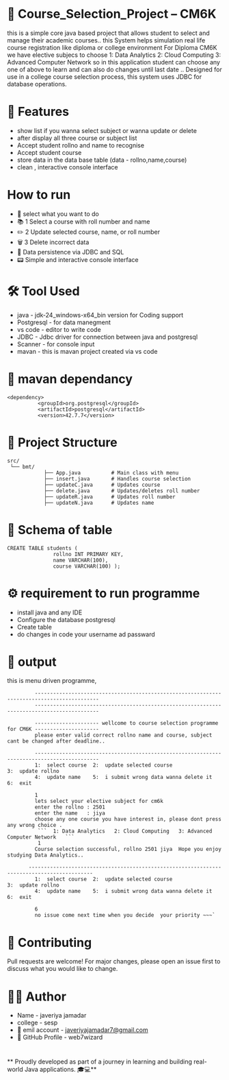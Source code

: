 # 📘 Course_Selection_Project – CM6K
this is a  simple core java based project that allows student to select and manage their academic courses..
this System helps simulation real life course registration like diploma or college environment
For Diploma CM6K we have elective subjecs to choose  1: Data Analytics   2: Cloud Computing   3: Advanced Computer Network
so in this application student can choose any one of above to learn and can also do changes  until last date .. 
Designed for use in a college course selection process, this system uses JDBC for database operations.


# 🚀 Features
- show list if you wanna select subject or wanna update or delete 
- after display all three course or subject list
- Accept student rollno and name to recognise
- Accept student course
- store data in the data base table (data - rollno,name,course)
- clean , interactive console interface


 # How to run
 -  📘 select what you want to do 
 -  📚 1 Select a course with roll number and name
 -  ✏️ 2 Update selected course, name, or roll number
 -  🗑️ 3 Delete incorrect data
 -  🔐 Data persistence via JDBC and SQL 
 -  📟 Simple and interactive console interface


 # 🛠️ Tool Used
 - java           -    jdk-24_windows-x64_bin  version for Coding support
 - Postgresql     -    for data manegment
 - vs code        -    editor to write code
 - JDBC           -    Jdbc driver for connection between java and postgresql 
 - Scanner        -    for console input
 - mavan          -    this is mavan project created via vs code


 # 📂 mavan dependancy

    <dependency>
              <groupId>org.postgresql</groupId>
              <artifactId>postgresql</artifactId>
              <version>42.7.7</version>
   </dependency>

        
 
 # 📂 Project Structure

    src/
     └── bmt/
                ├── App.java          # Main class with menu
                ├── insert.java       # Handles course selection
                ├── updateC.java      # Updates course
                ├── delete.java       # Updates/deletes roll number
                ├── updateR.java      # Updates roll number
                ├── updateN.java      # Updates name


 # 📂 Schema of table

    CREATE TABLE students (
                   rollno INT PRIMARY KEY,
                   name VARCHAR(100),
                   course VARCHAR(100) );


# ⚙️ requirement to run programme

- install java and any IDE
- Configure the database postgresql
- Create table
- do changes in code your username ad passward


#  📧 output
this is menu driven programme, 

             -------------------------------------------------------------------------------------------  
             -------------------------------------------------------------------------------------------   
            
             --------------------- wellcome to course selection programme for CM6K ---------------------
             please enter valid correct rollno name and course, subject cant be changed after deadline..
      
             -------------------------------------------------------------------------------------------  
             1:  select course  2:  update selected course                3:  update rollno  
             4:  update name    5:  i submit wrong data wanna delete it   6:  exit 
             
             1
             lets select your elective subject for cm6k
             enter the rollno : 2501
             enter the name   : jiya
             choose any one course you have interest in, please dont press any wrong choice .
              ```  1: Data Analytics   2: Cloud Computing   3: Advanced Computer Network   ```
              1
             Course selection successful, rollno 2501 jiya  Hope you enjoy studying Data Analytics..

           -------------------------------------------------------------------------------------------  
             1:  select course  2:  update selected course                3:  update rollno  
             4:  update name    5:  i submit wrong data wanna delete it   6:  exit 

             6
             no issue come next time when you decide  your priority ~~~`

# 🤝 Contributing
Pull requests are welcome! For major changes, please open an issue first to discuss what you would like to change.

             
# 👩‍💻 Author                   
-    Name              -  javeriya jamadar
-    college           -  sesp 
- 📧 emil account     -  javeriyajamadar7@gmail.com
- 🔗 GitHub Profile   -  web7wizard 

#
** Proudly developed as part of a journey in learning and building real-world Java applications. 🎓💻**



 
   

